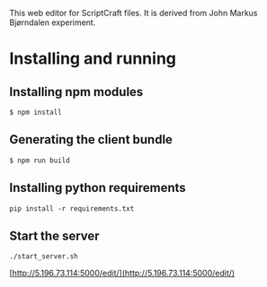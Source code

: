 This web editor for ScriptCraft files. 
It is derived from John Markus Bjørndalen experiment.

# Installing and running

## Installing npm modules

```
$ npm install
```

## Generating the client bundle

```
$ npm run build
```

## Installing python requirements

```
pip install -r requirements.txt
```

## Start the server

```
./start_server.sh
```

[http://5.196.73.114:5000/edit/](http://5.196.73.114:5000/edit/)

